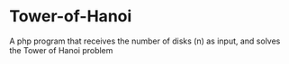 # Tower-of-Hanoi
A php program that receives the number of disks (n) as input, and solves the Tower of Hanoi problem
